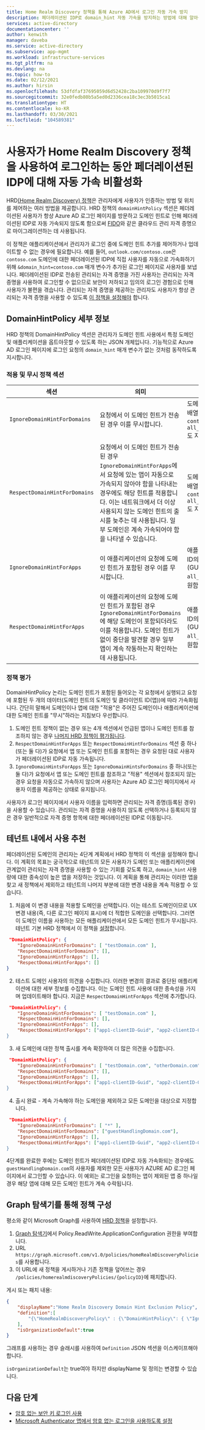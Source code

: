 ```yaml
---
title: Home Realm Discovery 정책을 통해 Azure AD에서 로그인 자동 가속 방지
description: 페더레이션된 IDP로 domain_hint 자동 가속을 방지하는 방법에 대해 알아봅니다.
services: active-directory
documentationcenter: ''
author: kenwith
manager: daveba
ms.service: active-directory
ms.subservice: app-mgmt
ms.workload: infrastructure-services
ms.tgt_pltfrm: na
ms.devlang: na
ms.topic: how-to
ms.date: 02/12/2021
ms.author: hirsin
ms.openlocfilehash: 53dfdfaf37695059d6d52428c2ba109970d9f7f7
ms.sourcegitcommit: 32e0fedb80b5a5ed0d2336cea18c3ec3b5015ca1
ms.translationtype: HT
ms.contentlocale: ko-KR
ms.lasthandoff: 03/30/2021
ms.locfileid: "104589381"
---
```

# <a name="disable-auto-acceleration-to-a-federated-idp-during-user-sign-in-with-home-realm-discovery-policy"></a>사용자가 Home Realm Discovery 정책을 사용하여 로그인하는 동안 페더레이션된 IDP에 대해 자동 가속 비활성화

HRD[(Home Realm Discovery) 정책](/graph/api/resources/homeRealmDiscoveryPolicy)은 관리자에게 사용자가 인증하는 방법 및 위치를 제어하는 여러 방법을 제공합니다. HRD 정책의 `domainHintPolicy` 섹션은 페더레이션된 사용자가 항상 Azure AD 로그인 페이지를 방문하고 도메인 힌트로 인해 페더레이션된 IDP로 자동 가속되지 않도록 함으로써 [FIDO](../authentication/howto-authentication-passwordless-security-key.md)와 같은 클라우드 관리 자격 증명으로 마이그레이션하는 데 사용됩니다.

이 정책은 애플리케이션에서 관리자가 로그인 중에 도메인 힌트 추가를 제어하거나 업데이트할 수 없는 경우에 필요합니다.  예를 들어, `outlook.com/contoso.com`은 `contoso.com` 도메인에 대한 페더레이션된 IDP에 직접 사용자를 자동으로 가속화하기 위해 `&domain_hint=contoso.com` 매개 변수가 추가된 로그인 페이지로 사용자를 보냅니다. 페더레이션된 IDP로 전송된 관리되는 자격 증명을 가진 사용자는 관리되는 자격 증명을 사용하여 로그인할 수 없으므로 보안이 저하되고 임의의 로그인 경험으로 인해 사용자가 불편을 겪습니다. 관리되는 자격 증명을 제공하는 관리자도 사용자가 항상 관리되는 자격 증명을 사용할 수 있도록 [이 정책을 설정해야](#suggested-use-within-a-tenant) 합니다.

## <a name="domainhintpolicy-details"></a>DomainHintPolicy 세부 정보

HRD 정책의 DomainHintPolicy 섹션은 관리자가 도메인 힌트 사용에서 특정 도메인 및 애플리케이션을 옵트아웃할 수 있도록 하는 JSON 개체입니다.  기능적으로 Azure AD 로그인 페이지에 로그인 요청의 `domain_hint` 매개 변수가 없는 것처럼 동작하도록 지시합니다.

### <a name="the-respect-and-ignore-policy-sections"></a>적용 및 무시 정책 섹션

|섹션 | 의미 | 값 |
|--------|---------|--------|
|`IgnoreDomainHintForDomains` |요청에서 이 도메인 힌트가 전송된 경우 이를 무시합니다. |도메인 주소의 배열(예: `contoso.com`). `all_domains`도 지원함|
|`RespectDomainHintForDomains`| 요청에서 이 도메인 힌트가 전송된 경우 `IgnoreDomainHintForApps`에서 요청에 있는 앱이 자동으로 가속되지 않아야 함을 나타내는 경우에도 해당 힌트를 적용합니다. 이는 네트워크에서 더 이상 사용되지 않는 도메인 힌트의 출시를 늦추는 데 사용됩니다. 일부 도메인은 계속 가속되어야 함을 나타낼 수 있습니다. | 도메인 주소의 배열(예: `contoso.com`). `all_domains`도 지원함|
|`IgnoreDomainHintForApps`| 이 애플리케이션의 요청에 도메인 힌트가 포함된 경우 이를 무시합니다. | 애플리케이션 ID의 배열(GUID). `all_apps`도 지원함|
|`RespectDomainHintForApps` |이 애플리케이션의 요청에 도메인 힌트가 포함된 경우 `IgnoreDomainHintForDomains`에 해당 도메인이 포함되더라도 이를 적용합니다. 도메인 힌트가 없이 중단을 발견할 경우 일부 앱이 계속 작동하는지 확인하는 데 사용됩니다. | 애플리케이션 ID의 배열(GUID). `all_apps`도 지원함|

### <a name="policy-evaluation"></a>정책 평가

DomainHintPolicy 논리는 도메인 힌트가 포함된 들어오는 각 요청에서 실행되고 요청에 포함된 두 개의 데이터(도메인 힌트의 도메인 및 클라이언트 ID(앱))에 따라 가속화됩니다. 간단히 말해서 도메인이나 앱에 대한 "적용"은 주어진 도메인이나 애플리케이션에 대한 도메인 힌트를 "무시"하라는 지침보다 우선합니다.

1. 도메인 힌트 정책이 없는 경우 또는 4개 섹션에서 언급된 앱이나 도메인 힌트를 참조하지 않는 경우 [나머지 HRD 정책이 평가됩니다](configure-authentication-for-federated-users-portal.md#priority-and-evaluation-of-hrd-policies).
1. `RespectDomainHintForApps` 또는 `RespectDomainHintForDomains` 섹션 중 하나(또는 둘 다)가 요청에서 앱 또는 도메인 힌트를 포함하는 경우 요청된 대로 사용자가 페더레이션된 IDP로 자동 가속됩니다.
1. `IgnoreDomainHintsForApps` 또는 `IgnoreDomainHintsForDomains` 중 하나(또는 둘 다)가 요청에서 앱 또는 도메인 힌트를 참조하고 "적용" 섹션에서 참조되지 않는 경우 요청을 자동으로 가속하지 않으며 사용자는 Azure AD 로그인 페이지에서 사용자 이름을 제공하는 상태로 유지됩니다.

사용자가 로그인 페이지에서 사용자 이름을 입력하면 관리되는 자격 증명(등록된 경우)을 사용할 수 있습니다.  관리되는 자격 증명을 사용하지 않도록 선택하거나 등록되지 않은 경우 일반적으로 자격 증명 항목에 대한 페더레이션된 IDP로 이동됩니다.

## <a name="suggested-use-within-a-tenant"></a>테넌트 내에서 사용 추천

페더레이션된 도메인의 관리자는 4단계 계획에서 HRD 정책의 이 섹션을 설정해야 합니다. 이 계획의 목표는 궁극적으로 테넌트의 모든 사용자가 도메인 또는 애플리케이션에 관계없이 관리되는 자격 증명을 사용할 수 있는 기회를 갖도록 하고, `domain_hint` 사용량에 대한 종속성이 높은 앱을 저장하는 것입니다.  이 계획을 통해 관리자는 이러한 앱을 찾고 새 정책에서 제외하고 테넌트의 나머지 부분에 대한 변경 내용을 계속 적용할 수 있습니다.

1. 처음에 이 변경 내용을 적용할 도메인을 선택합니다.  이는 테스트 도메인이므로 UX 변경 내용(즉, 다른 로그인 페이지 표시)에 더 적합한 도메인을 선택합니다.  그러면 이 도메인 이름을 사용하는 모든 애플리케이션에서 모든 도메인 힌트가 무시됩니다. 테넌트 기본 HRD 정책에서 이 정책을 [설정](#configuring-policy-through-graph-explorer)합니다.

```json
 "DomainHintPolicy": { 
    "IgnoreDomainHintForDomains": [ "testDomain.com" ], 
    "RespectDomainHintForDomains": [], 
    "IgnoreDomainHintForApps": [], 
    "RespectDomainHintForApps": [] 
} 
```

2. 테스트 도메인 사용자의 의견을 수집합니다. 이러한 변경의 결과로 중단된 애플리케이션에 대한 세부 정보를 수집합니다. 이는 도메인 힌트 사용에 대한 종속성을 가지며 업데이트해야 합니다. 지금은 `RespectDomainHintForApps` 섹션에 추가합니다.

```json
 "DomainHintPolicy": { 
    "IgnoreDomainHintForDomains": [ "testDomain.com" ], 
    "RespectDomainHintForDomains": [], 
    "IgnoreDomainHintForApps": [], 
    "RespectDomainHintForApps": ["app1-clientID-Guid", "app2-clientID-Guid] 
} 
```

3. 새 도메인에 대한 정책 출시를 계속 확장하여 더 많은 의견을 수집합니다.

```json
 "DomainHintPolicy": { 
    "IgnoreDomainHintForDomains": [ "testDomain.com", "otherDomain.com", "anotherDomain.com"], 
    "RespectDomainHintForDomains": [], 
    "IgnoreDomainHintForApps": [], 
    "RespectDomainHintForApps": ["app1-clientID-Guid", "app2-clientID-Guid] 
} 
```

4. 출시 완료 - 계속 가속해야 하는 도메인을 제외하고 모든 도메인을 대상으로 지정합니다.

```json
 "DomainHintPolicy": { 
    "IgnoreDomainHintForDomains": [ "*" ], 
    "RespectDomainHintForDomains": ["guestHandlingDomain.com"], 
    "IgnoreDomainHintForApps": [], 
    "RespectDomainHintForApps": ["app1-clientID-Guid", "app2-clientID-Guid] 
} 
```

4단계를 완료한 후에는 도메인 힌트가 페더레이션된 IDP로 자동 가속화되는 경우에도 `guestHandlingDomain.com`의 사용자를 제외한 모든 사용자가 AZURE AD 로그인 페이지에서 로그인할 수 있습니다.  이 예외는 로그인을 요청하는 앱이 제외된 앱 중 하나일 경우 해당 앱에 대해 모든 도메인 힌트가 계속 수락됩니다.

## <a name="configuring-policy-through-graph-explorer"></a>Graph 탐색기를 통해 정책 구성

평소와 같이 Microsoft Graph를 사용하여 [HRD 정책](/graph/api/resources/homeRealmDiscoveryPolicy)을 설정합니다.  

1. [Graph 탐색기](https://developer.microsoft.com/graph/graph-explorer)에서 Policy.ReadWrite.ApplicationConfiguration 권한을 부여합니다.  
1. URL `https://graph.microsoft.com/v1.0/policies/homeRealmDiscoveryPolicies`를 사용합니다.
1. 이 URL에 새 정책을 게시하거나 기존 정책을 덮어쓰는 경우 `/policies/homerealmdiscoveryPolicies/{policyID}`에 패치합니다.

게시 또는 패치 내용:

```json
{
    "displayName":"Home Realm Discovery Domain Hint Exclusion Policy",
    "definition":[
        "{\"HomeRealmDiscoveryPolicy\" : {\"DomainHintPolicy\": { \"IgnoreDomainHintForDomains\": [ \"Contoso.com\" ], \"RespectDomainHintForDomains\": [], \"IgnoreDomainHintForApps\": [\"sample-guid-483c-9dea-7de4b5d0a54a\"], \"RespectDomainHintForApps\": [] } } }"
    ],
    "isOrganizationDefault":true
}
```

그래프를 사용하는 경우 슬래시를 사용하여 `Definition` JSON 섹션을 이스케이프해야 합니다.  

`isOrganizationDefault`는 true여야 하지만 displayName 및 정의는 변경할 수 있습니다.

## <a name="next-steps"></a>다음 단계

* [암호 없는 보안 키 로그인 사용](../authentication/howto-authentication-passwordless-security-key.md)
* [Microsoft Authenticator 앱에서 암호 없는 로그인을 사용하도록 설정](../authentication/howto-authentication-passwordless-phone.md)